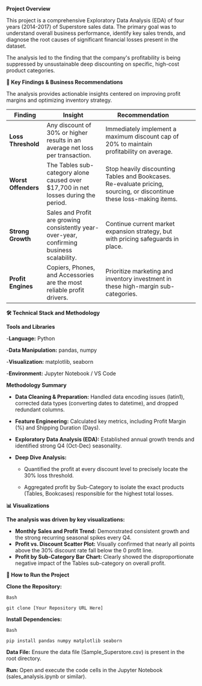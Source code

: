 <!-- **📈 Superstore Sales Performance and Profitability Analysis** -->

**Project Overview**

This project is a comprehensive Exploratory Data Analysis (EDA) of four years (2014-2017) of Superstore sales data. The primary goal was to understand overall business performance, identify key sales trends, and diagnose the root causes of significant financial losses present in the dataset.

The analysis led to the finding that the company's profitability is being suppressed by unsustainable deep discounting on specific, high-cost product categories.

**🎯 Key Findings & Business Recommendations**

The analysis provides actionable insights centered on improving profit margins and optimizing inventory strategy.

| **Finding**         | **Insight**                                                                                    | **Recommendation**                                                                                                        |   |   |
|-----------------|--------------------------------------------------------------------------------------------|-----------------------------------------------------------------------------------------------------------------------|---|---|
| **Loss Threshold**  | Any discount of 30% or higher results in an average net loss per transaction.              | Immediately implement a maximum discount cap of 20% to maintain profitability on average.                             |   |   |
| **Worst Offenders** | The Tables sub-category alone caused over $17,700 in net losses during the period.         | Stop heavily discounting Tables and Bookcases. Re-evaluate pricing, sourcing, or discontinue these loss-making items. |   |   |
| **Strong Growth**   | Sales and Profit are growing consistently year-over-year, confirming business scalability. | Continue current market expansion strategy, but with pricing safeguards in place.                                     |   |   |
| **Profit Engines**  | Copiers, Phones, and Accessories are the most reliable profit drivers.                     | Prioritize marketing and inventory investment in these high-margin sub-categories.                                    |   |   |





**🛠️ Technical Stack and Methodology**

**Tools and Libraries**

-**Language:** Python

-**Data Manipulation:** pandas, numpy
 
-**Visualization:** matplotlib, seaborn
 
-**Environment:** Jupyter Notebook / VS Code

**Methodology Summary**

  - **Data Cleaning & Preparation:** Handled data encoding issues (latin1), corrected data types (converting dates to datetime), and dropped redundant columns.
  
- **Feature Engineering:** Calculated key metrics, including Profit Margin ($\%$) and Shipping Duration (Days).
  
- **Exploratory Data Analysis (EDA):** Established annual growth trends and identified strong Q4 (Oct-Dec) seasonality.
- **Deep Dive Analysis:**

    - Quantified the profit at every discount level to precisely locate the $30\%$ loss threshold.
  
    - Aggregated profit by Sub-Category to isolate the exact products (Tables, Bookcases) responsible for the highest total losses.

**📊 Visualizations**

**The analysis was driven by key visualizations:**

- **Monthly Sales and Profit Trend:** Demonstrated consistent growth and the strong recurring seasonal spikes every Q4.
- **Profit vs. Discount Scatter Plot:** Visually confirmed that nearly all points above the $30\%$ discount rate fall below the $0$ profit line.
- **Profit by Sub-Category Bar Chart:** Clearly showed the disproportionate negative impact of the Tables sub-category on overall profit.


**🚀 How to Run the Project**

**Clone the Repository:**

```
Bash

git clone [Your Repository URL Here]

```

**Install Dependencies:**

```
Bash

pip install pandas numpy matplotlib seaborn

```

**Data File:**  Ensure the data file (Sample_Superstore.csv) is present in the root directory.

**Run:**  Open and execute the code cells in the Jupyter Notebook (sales_analysis.ipynb or similar).